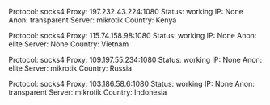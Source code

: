 Protocol: socks4
Proxy: 197.232.43.224:1080
Status: working
IP: None
Anon: transparent
Server: mikrotik
Country: Kenya

Protocol: socks4
Proxy: 115.74.158.98:1080
Status: working
IP: None
Anon: elite
Server: None
Country: Vietnam

Protocol: socks4
Proxy: 109.197.55.234:1080
Status: working
IP: None
Anon: elite
Server: mikrotik
Country: Russia

Protocol: socks4
Proxy: 103.186.58.6:1080
Status: working
IP: None
Anon: transparent
Server: mikrotik
Country: Indonesia

